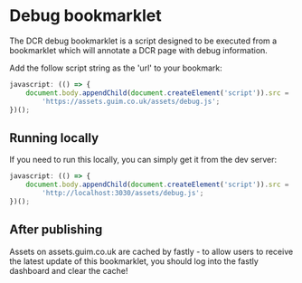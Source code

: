 # Debug bookmarklet

The DCR debug bookmarklet is a script designed to be executed from a bookmarklet which will annotate a DCR page with debug information.

Add the follow script string as the 'url' to your bookmark:

```js
javascript: (() => {
    document.body.appendChild(document.createElement('script')).src =
        'https://assets.guim.co.uk/assets/debug.js';
})();
```

## Running locally

If you need to run this locally, you can simply get it from the dev server:

```js
javascript: (() => {
    document.body.appendChild(document.createElement('script')).src =
        'http://localhost:3030/assets/debug.js';
})();
```

## After publishing

Assets on assets.guim.co.uk are cached by fastly - to allow users to receive the latest update of this bookmarklet,
you should log into the fastly dashboard and clear the cache!
